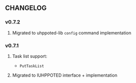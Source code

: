 ## CHANGELOG

### v0.7.2

1. Migrated to uhppoted-lib `config` command implementation

### v0.7.1

1. Task list support:
   -  `PutTaskList`

2. Migrated to IUHPPOTED interface + implementation